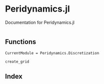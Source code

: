 # Peridynamics.jl

Documentation for Peridynamics.jl

```@contents
```

## Functions

```@meta
CurrentModule = Peridynamics.Discretization
```

```@docs
create_grid
```

## Index

```@index
```
